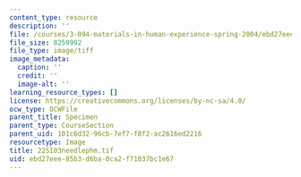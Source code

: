 ```yaml
---
content_type: resource
description: ''
file: /courses/3-094-materials-in-human-experience-spring-2004/ebd27eee85b3d6ba0ca2f71037bc1e67_22SI03needlephm.tif
file_size: 8259992
file_type: image/tiff
image_metadata:
  caption: ''
  credit: ''
  image-alt: ''
learning_resource_types: []
license: https://creativecommons.org/licenses/by-nc-sa/4.0/
ocw_type: OCWFile
parent_title: Specimen
parent_type: CourseSection
parent_uid: 101c6d32-96cb-7ef7-f8f2-ac2616ed2216
resourcetype: Image
title: 22SI03needlephm.tif
uid: ebd27eee-85b3-d6ba-0ca2-f71037bc1e67
---
```

